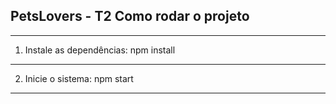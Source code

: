 ## PetsLovers - T2 Como rodar o projeto
----------------------------
1. Instale as dependências:
npm install
----------------------------
2. Inicie o sistema:
npm start
----------------------------

